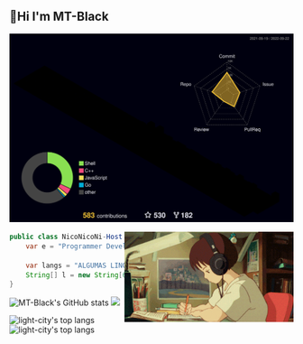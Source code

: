 ## 👋Hi I'm MT-Black

![](./svg%20file/profile-night-rainbow.svg)

<img align="right" width="300" src="./svg%20file/123.gif" />

```java
public class NicoNicoNi-Host (){
    var e = "Programmer Developer";
 
    var langs = "ALGUMAS LINGUAGENS";
    String[] l = new String[6] {"JAVA", "C", "JavaScript", "Kotlin", "Python", "Linux"};
}
```

![MT-Black's GitHub stats](https://github-readme-stats.vercel.app/api?username=MT-Black&show_icons=true&theme=radical)
![](https://github-profile-summary-cards.vercel.app/api/cards/profile-details?username=MT-Black&theme=monokai)
<p align='left'>
  <img align="top" src="https://github-readme-stats.vercel.app/api/top-langs/?username=mt-black&bg_color=071A2C&line_height=20&text_color=FFFFFF" alt="light-city's top langs"/>
  <img align="top" src="https://github-readme-streak-stats.herokuapp.com/?user=mt-black&show_icons=true&theme=tokyonight" alt="light-city's top langs"/>
</p>
